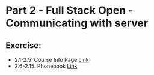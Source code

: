 # Part 2 - Full Stack Open - Communicating with server

## Exercise:
* 2.1-2.5: Course Info Page [Link](https://fullstackopen.com/en/part2/rendering_a_collection_modules#exercises-2-1-2-5)
* 2.6-2.15: Phonebook [Link](https://fullstackopen.com/en/part2/forms#exercises-2-6-2-10)
